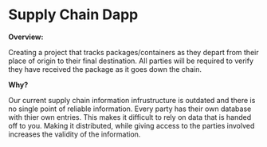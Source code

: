# Supply Chain Dapp

<b>Overview:</b> 

Creating a project that tracks packages/containers as they depart from their place of origin to their final destination. All parties will be required to verify they have received the package as it goes down the chain. 

<b>Why? </b>

Our current supply chain information infrustructure is outdated and there is no single point of reliable information. Every party has their own database with thier own entries. This makes it difficult to rely on data that is handed off to you. Making it distributed, while giving access to the parties involved increases the validity of the information.

